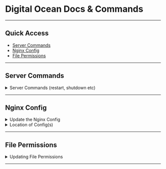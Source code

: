 # Digital Ocean Docs & Commands

---

## Quick Access

- [Server Commands](#server-commands)
- [Nginx Config](#nginx-config)
- [File Permissions](#file-permissions)


---

## Server Commands

<details>
  <summary>Server Commands (restart, shutdown etc)</summary>


**Restart Nginx**
This is usually required after before config or server-related changes take effect.

```bash
# Restart Nginx
sudo service nginx restart

# Alternate method to restart nginx
nginx -s reload
```
</details>


---


## Nginx Config

<details>
  <summary>Update the Nginx Config</summary>
  

```bash
# Update which sites are publicly available
nano /etc/nginx/sites-available/default
```

**Test the Changes before Re-starting Nginx:**

```bash
sudo nginx -t
```
  
</details>

<details>
  <summary>Location of Config(s)</summary>
  
**Location of Nginx Configs**
NOTE: the `default` files are literally the default configs. It's best NOT to modify them, but rather clone them, then make changes to the cloned copy.

- `/etc/nginx/sites-enabled/default`: handles which sites (ie domains) are enabled in nginx.
- `/etc/nginx/sites-available/default`: handles which sites (ie domains) are publicly accessible in nginx. Also used for reverse proxies.

  
  
</details>

---

## File Permissions

<details>
  <summary>Updating File Permissions</summary>
  
**Change Files Permissions to: Read, Write**

```bash
# 755 makes public to the user
sudo chmod -R 755
```

**Assign Permissions to Current User**

```bash
# Assigns public folder to current user's ownership
sudo chown -R $USER:$USER /var/www/example.com/html
```
  
</details>

---





















